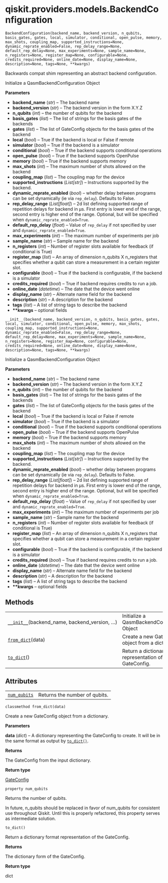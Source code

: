 <span id="qiskit-providers-models-backendconfiguration" />

# qiskit.providers.models.BackendConfiguration

<span id="undefined" />

`BackendConfiguration(backend_name, backend_version, n_qubits, basis_gates, gates, local, simulator, conditional, open_pulse, memory, max_shots, coupling_map, supported_instructions=None, dynamic_reprate_enabled=False, rep_delay_range=None, default_rep_delay=None, max_experiments=None, sample_name=None, n_registers=None, register_map=None, configurable=None, credits_required=None, online_date=None, display_name=None, description=None, tags=None, **kwargs)`

Backwards compat shim representing an abstract backend configuration.

Initialize a QasmBackendConfiguration Object

**Parameters**

*   **backend\_name** (*str*) – The backend name
*   **backend\_version** (*str*) – The backend version in the form X.Y.Z
*   **n\_qubits** (*int*) – the number of qubits for the backend
*   **basis\_gates** (*list*) – The list of strings for the basis gates of the backends
*   **gates** (*list*) – The list of GateConfig objects for the basis gates of the backend
*   **local** (*bool*) – True if the backend is local or False if remote
*   **simulator** (*bool*) – True if the backend is a simulator
*   **conditional** (*bool*) – True if the backend supports conditional operations
*   **open\_pulse** (*bool*) – True if the backend supports OpenPulse
*   **memory** (*bool*) – True if the backend supports memory
*   **max\_shots** (*int*) – The maximum number of shots allowed on the backend
*   **coupling\_map** (*list*) – The coupling map for the device
*   **supported\_instructions** (*List\[str]*) – Instructions supported by the backend.
*   **dynamic\_reprate\_enabled** (*bool*) – whether delay between programs can be set dynamically (ie via `rep_delay`). Defaults to False.
*   **rep\_delay\_range** (*List\[float]*) – 2d list defining supported range of repetition delays for backend in μs. First entry is lower end of the range, second entry is higher end of the range. Optional, but will be specified when `dynamic_reprate_enabled=True`.
*   **default\_rep\_delay** (*float*) – Value of `rep_delay` if not specified by user and `dynamic_reprate_enabled=True`.
*   **max\_experiments** (*int*) – The maximum number of experiments per job
*   **sample\_name** (*str*) – Sample name for the backend
*   **n\_registers** (*int*) – Number of register slots available for feedback (if conditional is True)
*   **register\_map** (*list*) – An array of dimension n\_qubits X n\_registers that specifies whether a qubit can store a measurement in a certain register slot.
*   **configurable** (*bool*) – True if the backend is configurable, if the backend is a simulator
*   **credits\_required** (*bool*) – True if backend requires credits to run a job.
*   **online\_date** (*datetime*) – The date that the device went online
*   **display\_name** (*str*) – Alternate name field for the backend
*   **description** (*str*) – A description for the backend
*   **tags** (*list*) – A list of string tags to describe the backend
*   **\*\*kwargs** – optional fields

<span id="undefined" />

`__init__(backend_name, backend_version, n_qubits, basis_gates, gates, local, simulator, conditional, open_pulse, memory, max_shots, coupling_map, supported_instructions=None, dynamic_reprate_enabled=False, rep_delay_range=None, default_rep_delay=None, max_experiments=None, sample_name=None, n_registers=None, register_map=None, configurable=None, credits_required=None, online_date=None, display_name=None, description=None, tags=None, **kwargs)`

Initialize a QasmBackendConfiguration Object

**Parameters**

*   **backend\_name** (*str*) – The backend name
*   **backend\_version** (*str*) – The backend version in the form X.Y.Z
*   **n\_qubits** (*int*) – the number of qubits for the backend
*   **basis\_gates** (*list*) – The list of strings for the basis gates of the backends
*   **gates** (*list*) – The list of GateConfig objects for the basis gates of the backend
*   **local** (*bool*) – True if the backend is local or False if remote
*   **simulator** (*bool*) – True if the backend is a simulator
*   **conditional** (*bool*) – True if the backend supports conditional operations
*   **open\_pulse** (*bool*) – True if the backend supports OpenPulse
*   **memory** (*bool*) – True if the backend supports memory
*   **max\_shots** (*int*) – The maximum number of shots allowed on the backend
*   **coupling\_map** (*list*) – The coupling map for the device
*   **supported\_instructions** (*List\[str]*) – Instructions supported by the backend.
*   **dynamic\_reprate\_enabled** (*bool*) – whether delay between programs can be set dynamically (ie via `rep_delay`). Defaults to False.
*   **rep\_delay\_range** (*List\[float]*) – 2d list defining supported range of repetition delays for backend in μs. First entry is lower end of the range, second entry is higher end of the range. Optional, but will be specified when `dynamic_reprate_enabled=True`.
*   **default\_rep\_delay** (*float*) – Value of `rep_delay` if not specified by user and `dynamic_reprate_enabled=True`.
*   **max\_experiments** (*int*) – The maximum number of experiments per job
*   **sample\_name** (*str*) – Sample name for the backend
*   **n\_registers** (*int*) – Number of register slots available for feedback (if conditional is True)
*   **register\_map** (*list*) – An array of dimension n\_qubits X n\_registers that specifies whether a qubit can store a measurement in a certain register slot.
*   **configurable** (*bool*) – True if the backend is configurable, if the backend is a simulator
*   **credits\_required** (*bool*) – True if backend requires credits to run a job.
*   **online\_date** (*datetime*) – The date that the device went online
*   **display\_name** (*str*) – Alternate name field for the backend
*   **description** (*str*) – A description for the backend
*   **tags** (*list*) – A list of string tags to describe the backend
*   **\*\*kwargs** – optional fields

## Methods

|                                                                                                                                                                  |                                                              |
| ---------------------------------------------------------------------------------------------------------------------------------------------------------------- | ------------------------------------------------------------ |
| [`__init__`](#qiskit.providers.models.BackendConfiguration.__init__ "qiskit.providers.models.BackendConfiguration.__init__")(backend\_name, backend\_version, …) | Initialize a QasmBackendConfiguration Object                 |
| [`from_dict`](#qiskit.providers.models.BackendConfiguration.from_dict "qiskit.providers.models.BackendConfiguration.from_dict")(data)                            | Create a new GateConfig object from a dictionary.            |
| [`to_dict`](#qiskit.providers.models.BackendConfiguration.to_dict "qiskit.providers.models.BackendConfiguration.to_dict")()                                      | Return a dictionary format representation of the GateConfig. |

## Attributes

|                                                                                                                                    |                               |
| ---------------------------------------------------------------------------------------------------------------------------------- | ----------------------------- |
| [`num_qubits`](#qiskit.providers.models.BackendConfiguration.num_qubits "qiskit.providers.models.BackendConfiguration.num_qubits") | Returns the number of qubits. |

<span id="undefined" />

`classmethod from_dict(data)`

Create a new GateConfig object from a dictionary.

**Parameters**

**data** (*dict*) – A dictionary representing the GateConfig to create. It will be in the same format as output by [`to_dict()`](#qiskit.providers.models.BackendConfiguration.to_dict "qiskit.providers.models.BackendConfiguration.to_dict").

**Returns**

The GateConfig from the input dictionary.

**Return type**

[GateConfig](qiskit.providers.models.GateConfig#qiskit.providers.models.GateConfig "qiskit.providers.models.GateConfig")

<span id="undefined" />

`property num_qubits`

Returns the number of qubits.

In future, n\_qubits should be replaced in favor of num\_qubits for consistent use throughout Qiskit. Until this is properly refactored, this property serves as intermediate solution.

<span id="undefined" />

`to_dict()`

Return a dictionary format representation of the GateConfig.

**Returns**

The dictionary form of the GateConfig.

**Return type**

dict
